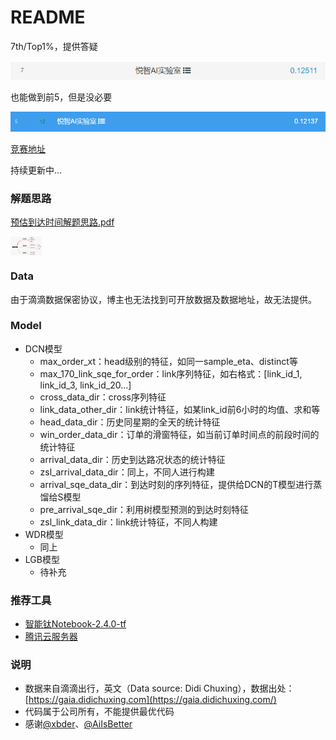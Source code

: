 # README

7th/Top1%，提供答疑

![1628602069041](assets/1628602069041.png)

也能做到前5，但是没必要

![1628602545539](assets/1628602545539.png)

[竞赛地址](https://www.biendata.xyz/competition/didi-eta/)

持续更新中...

### 解题思路

[预估到达时间解题思路.pdf](https://github.com/ben1234560/AiLearning-Theory-Applying/blob/master/%E6%9C%BA%E5%99%A8%E5%AD%A6%E4%B9%A0%E7%AB%9E%E8%B5%9B%E5%AE%9E%E6%88%98_%E4%BC%98%E8%83%9C%E8%A7%A3%E5%86%B3%E6%96%B9%E6%A1%88/%E6%BB%B4%E6%BB%B4%E2%80%94%E2%80%94%E9%A2%84%E4%BC%B0%E5%88%B0%E8%BE%BE%E6%97%B6%E9%97%B4/%E9%A2%84%E4%BC%B0%E5%88%B0%E8%BE%BE%E6%97%B6%E9%97%B4%E8%A7%A3%E9%A2%98%E6%80%9D%E8%B7%AF.pdf)

<img src="assets/1628668115968.png" width="50" height="30" align="middle" />



### Data

由于滴滴数据保密协议，博主也无法找到可开放数据及数据地址，故无法提供。

### Model

- DCN模型
  - max_order_xt：head级别的特征，如同一sample_eta、distinct等
  - max_170_link_sqe_for_order：link序列特征，如右格式：[link_id_1, link_id_3, link_id_20...]
  - cross_data_dir：cross序列特征
  - link_data_other_dir：link统计特征，如某link_id前6小时的均值、求和等
  - head_data_dir：历史同星期的全天的统计特征
  - win_order_data_dir：订单的滑窗特征，如当前订单时间点的前段时间的统计特征
  - arrival_data_dir：历史到达路况状态的统计特征
  - zsl_arrival_data_dir：同上，不同人进行构建
  - arrival_sqe_data_dir：到达时刻的序列特征，提供给DCN的T模型进行蒸馏给S模型
  - pre_arrival_sqe_dir：利用树模型预测的到达时刻特征
  - zsl_link_data_dir：link统计特征，不同人构建
- WDR模型
  - 同上
- LGB模型
  - 待补充



### 推荐工具

- [智能钛Notebook-2.4.0-tf](https://console.cloud.tencent.com/tione/notebook/instance)
- [腾讯云服务器](https://console.cloud.tencent.com/cvm/instance/index)



### 说明

- 数据来自滴滴出行，英文（Data source: Didi Chuxing），数据出处：[https://gaia.didichuxing.com](https://gaia.didichuxing.com/)
- 代码属于公司所有，不能提供最优代码
- 感谢[@xbder](https://github.com/xbder)、[@AiIsBetter](https://github.com/AiIsBetter)

